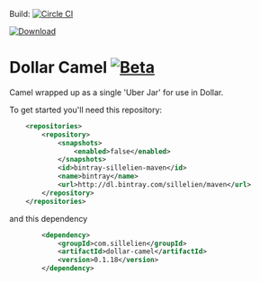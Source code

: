 

Build: [![Circle CI](https://circleci.com/gh/sillelien/dollar-camel.png?style=badge)](https://circleci.com/gh/sillelien/dollar-camel)

[ ![Download](https://api.bintray.com/packages/sillelien/maven/dollar-camel/images/download.svg) ](https://bintray.com/sillelien/maven/dollar-camel/_latestVersion)

# Dollar Camel [![Beta](https://img.shields.io/badge/Status-Beta-green.svg?style=flat)](http://github.com/sillelien/dollar-camel)

Camel wrapped up as a single 'Uber Jar' for use in Dollar.

To get started you'll need this repository:


```xml
    <repositories>
        <repository>
            <snapshots>
                <enabled>false</enabled>
            </snapshots>
            <id>bintray-sillelien-maven</id>
            <name>bintray</name>
            <url>http://dl.bintray.com/sillelien/maven</url>
        </repository>
    </repositories>
```  

and this dependency

```xml
        <dependency>
            <groupId>com.sillelien</groupId>
            <artifactId>dollar-camel</artifactId>
            <version>0.1.18</version>
        </dependency>
```
